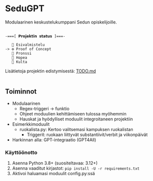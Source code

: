 # SeduGPT
Modulaarinen keskustelukumppani Sedun opiskelijoille.
<br/>
<br/>
```
-===[ 𝗣𝗿𝗼𝗷𝗲𝗸𝘁𝗶𝗻 𝘀𝘁𝗮𝘁𝘂𝘀 ]===-

   📝 Esivalmistelu
-> ⚙️ Proof of Concept  
   🥉 Pronssi  
   🥈 Hopea  
   🥇 Kulta  
```

Lisätietoja projektin edistymisestä: [TODO.md](https://github.com/Jabsu/SeduGPT/blob/main/TODO.md)
<br/>
<br/>
## Toiminnot
- Modulaarinen
    - Regex-triggeri -> funktio
    - Ohjeet moduulien kehittämiseen tulossa myöhemmin
    - Hauskat ja hyödylliset moduulit integroitaneen projektiin
- Esimerkkimoduulit
    - ruokalista.py: Kertoo valitsemasi kampuksen ruokalistan
        - Triggerit: ruokaan liittyvät substantiivit/verbit ja viikonpäivät
- Harkinnan alla: GPT-integraatio (GPT4All)



### Käyttöönotto  
1. Asenna Python 3.8+ (suositeltavaa: 3.12+)
2. Asenna vaaditut kirjastot: `pip install -U -r requirements.txt`
3. Aktivoi haluamasi moduulit config.py:ssä
